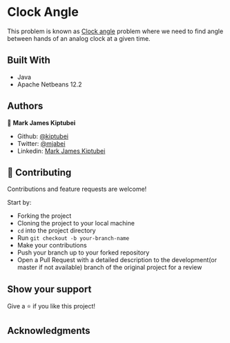 # Clock Angle

This problem is known as [Clock angle](https://en.wikipedia.org/wiki/Clock_angle_problem) problem where we need to find angle between hands of an analog clock at a given time.

## Built With

- Java
- Apache Netbeans 12.2


## Authors

👤 **Mark James Kiptubei**

- Github: [@kiptubei](https://github.com/kiptubei)
- Twitter: [@mjabei](https://twitter.com/mjabei)
- Linkedin: [Mark James Kiptubei](https://www.linkedin.com/in/kiptubei/)


## 🤝 Contributing

Contributions and feature requests are welcome!

Start by:

- Forking the project
- Cloning the project to your local machine
- `cd` into the project directory
- Run `git checkout -b your-branch-name`
- Make your contributions
- Push your branch up to your forked repository
- Open a Pull Request with a detailed description to the development(or master if not available) branch of the original project for a review

## Show your support

Give a ⭐️ if you like this project!

## Acknowledgments
